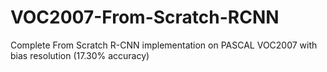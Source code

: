 # VOC2007-From-Scratch-RCNN
Complete From Scratch R-CNN implementation on PASCAL VOC2007 with bias resolution (17.30% accuracy)
